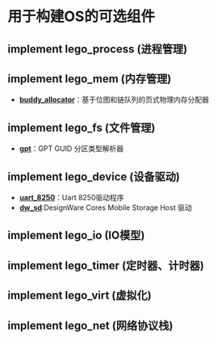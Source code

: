 # 用于构建OS的可选组件

## implement lego_process (进程管理)

## implement lego_mem (内存管理)

- **[buddy_allocator](https://github.com/QIUZHILEI/buddy_allocator.git)**：基于位图和链队列的页式物理内存分配器

## implement lego_fs (文件管理)

- **[gpt](https://github.com/QIUZHILEI/gpt)**：GPT GUID 分区类型解析器

## implement lego_device (设备驱动)

- **[uart_8250](https://github.com/QIUZHILEI/uart_8250)**：Uart 8250驱动程序
- **[dw_sd](https://github.com/QIUZHILEI/dw_sd)**:DesignWare Cores Mobile Storage Host 驱动

## implement lego_io (IO模型)

## implement lego_timer (定时器、计时器)

## implement lego_virt (虚拟化)

## implement lego_net (网络协议栈)